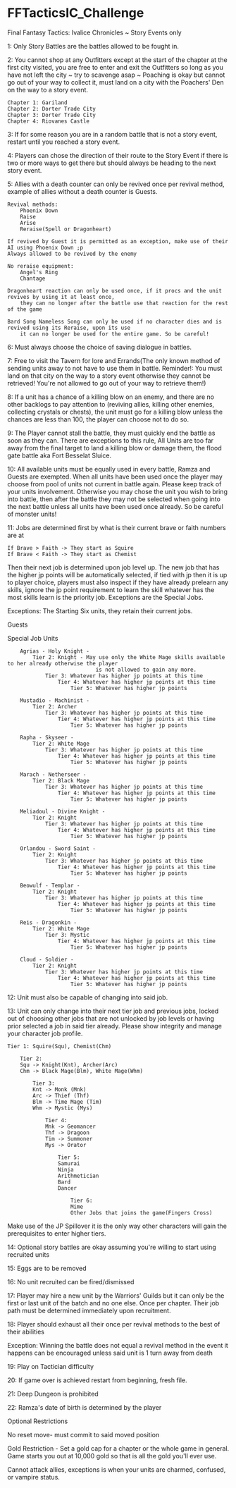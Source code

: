 # FFTacticsIC_Challenge

Final Fantasy Tactics: Ivalice Chronicles ~ Story Events only

1: Only Story Battles are the battles allowed to be fought in.

2: You cannot shop at any Outfitters except at the start of the chapter at the first city visited, you are free to enter and exit the Outfitters so long as you have not left the city ~ try to scavenge asap ~ Poaching is okay but cannot go out of your way to collect it, 
    must land on a city with the Poachers' Den on the way to a story event.

    Chapter 1: Gariland
    Chapter 2: Dorter Trade City
    Chapter 3: Dorter Trade City
    Chapter 4: Riovanes Castle


3: If for some reason you are in a random battle that is not a story event, restart until you reached a story event.

4: Players can chose the direction of their route to the Story Event if there is two or more ways to get there but should always be heading to the next story event.

5: Allies with a death counter can only be revived once per revival method, example of allies without a death counter is Guests.

    Revival methods:
        Phoenix Down
        Raise
        Arise
        Reraise(Spell or Dragonheart)

    If revived by Guest it is permitted as an exception, make use of their AI using Phoenix Down ;p
    Always allowed to be revived by the enemy

    No reraise equipment: 
        Angel's Ring
        Chantage

    Dragonheart reaction can only be used once, if it procs and the unit revives by using it at least once, 
        they can no longer after the battle use that reaction for the rest of the game

    Bard Song Nameless Song can only be used if no character dies and is revived using its Reraise, upon its use 
        it can no longer be used for the entire game. So be careful!

6: Must always choose the choice of saving dialogue in battles.

7: Free to visit the Tavern for lore and Errands(The only known method of sending units away to not have to use them in battle. Reminder!: You must land on that city on the way to a story 
    event otherwise they cannot be retrieved! You're not allowed to go out of your way to retrieve them!)

8: If a unit has a chance of a killing blow on an enemy, and there are no other backlogs to pay attention to (reviving allies, killing other enemies, collecting crystals or chests), 
the unit must go for a killing blow unless the chances are less than 100, the player can choose not to do so.

9: The Player cannot stall the battle, they must quickly end the battle as soon as they can. There are exceptions to this rule, All Units are too far away from the final target to land a killing 
    blow or damage them, the flood gate battle aka Fort Besselat Sluice.

10: All available units must be equally used in every battle, Ramza and Guests are exempted. When all units have been used once the player may choose from pool of units not current in battle again. 
    Please keep track of your units involvement. Otherwise you may chose the unit you wish to bring into battle, then after the battle they may not be selected when going into the next battle unless 
    all units have been used once already. So be careful of monster units!

11: Jobs are determined first by what is their current brave or faith numbers are at

    If Brave > Faith -> They start as Squire
    If Brave < Faith -> They start as Chemist


Then their next job is determined upon job level up. The new job that has the higher jp points will be automatically selected, if tied with jp then it is up to player choice, players must also inspect if they have already prelearn any skills, ignore the jp point requirement to learn the skill whatever has the most skills learn is the priority job. Exceptions are the Special Jobs.

Exceptions: 
The Starting Six units, they retain their current jobs.

Guests

Special Job Units
    
        Agrias - Holy Knight - 
            Tier 2: Knight - May use only the White Mage skills available to her already otherwise the player 
                                is not allowed to gain any more.
                Tier 3: Whatever has higher jp points at this time
                    Tier 4: Whatever has higher jp points at this time
                        Tier 5: Whatever has higher jp points
                        
        Mustadio - Machinist -
            Tier 2: Archer
                Tier 3: Whatever has higher jp points at this time
                    Tier 4: Whatever has higher jp points at this time
                        Tier 5: Whatever has higher jp points
                        
        Rapha - Skyseer -
            Tier 2: White Mage
                Tier 3: Whatever has higher jp points at this time
                    Tier 4: Whatever has higher jp points at this time
                        Tier 5: Whatever has higher jp points
                        
        Marach - Netherseer -
            Tier 2: Black Mage
                Tier 3: Whatever has higher jp points at this time
                    Tier 4: Whatever has higher jp points at this time
                        Tier 5: Whatever has higher jp points
                        
        Meliadoul - Divine Knight -
            Tier 2: Knight
                Tier 3: Whatever has higher jp points at this time
                    Tier 4: Whatever has higher jp points at this time
                        Tier 5: Whatever has higher jp points
                        
        Orlandou - Sword Saint -
            Tier 2: Knight
                Tier 3: Whatever has higher jp points at this time
                    Tier 4: Whatever has higher jp points at this time
                        Tier 5: Whatever has higher jp points
                        
        Beowulf - Templar -
            Tier 2: Knight
                Tier 3: Whatever has higher jp points at this time
                    Tier 4: Whatever has higher jp points at this time
                        Tier 5: Whatever has higher jp points
                        
        Reis - Dragonkin -
            Tier 2: White Mage
                Tier 3: Mystic
                    Tier 4: Whatever has higher jp points at this time
                        Tier 5: Whatever has higher jp points
                        
        Cloud - Soldier -
            Tier 2: Knight
                Tier 3: Whatever has higher jp points at this time
                    Tier 4: Whatever has higher jp points at this time
                        Tier 5: Whatever has higher jp points

12: Unit must also be capable of changing into said job.

13: Unit can only change into their next tier job and previous jobs, locked out of choosing other jobs that are not unlocked by job levels or having prior selected a job in said tier already. Please show integrity and manage your character job profile.

    Tier 1: Squire(Squ), Chemist(Chm)

        Tier 2: 
        Squ -> Knight(Knt), Archer(Arc)
        Chm -> Black Mage(Blm), White Mage(Whm)
        
            Tier 3:
            Knt -> Monk (Mnk)
            Arc -> Thief (Thf)
            Blm -> Time Mage (Tim)
            Whm -> Mystic (Mys)
        
                Tier 4:
                Mnk -> Geomancer
                Thf -> Dragoon
                Tim -> Summoner
                Mys -> Orator
                
                    Tier 5:
                    Samurai
                    Ninja
                    Arithmetician
                    Bard
                    Dancer
                    
                        Tier 6:
                        Mime
                        Other Jobs that joins the game(Fingers Cross)

Make use of the JP Spillover it is the only way other characters will gain the prerequisites to enter higher tiers.

14: Optional story battles are okay assuming you're willing to start using recruited units

15: Eggs are to be removed

16: No unit recruited can be fired/dismissed

17: Player may hire a new unit by the Warriors' Guilds but it can only be the first or last unit of the batch and no one else. Once per chapter. Their job path must be determined immediately upon recruitment.

18: Player should exhaust all their once per revival methods to the best of their abilities 

Exception: Winning the battle does not equal a revival method in the event it happens can be encouraged unless said unit is 1 turn away from death

19: Play on Tactician difficulty 

20: If game over is achieved restart from beginning, fresh file.

21: Deep Dungeon is prohibited

22: Ramza's date of birth is determined by the player

Optional Restrictions 

No reset move- must commit to said moved position 

Gold Restriction - Set a gold cap for a chapter or the whole game in general. Game starts you out at 10,000 gold so that is all the gold you'll ever use.

Cannot attack allies, exceptions is when your units are charmed, confused, or vampire status.
